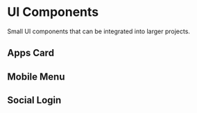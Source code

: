 # UI Components

Small UI components that can be integrated into larger projects.

## Apps Card


## Mobile Menu


## Social Login